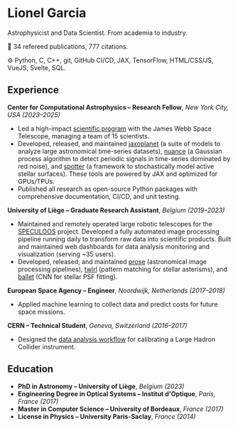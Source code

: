 # Lionel Garcia

Astrophysicist and Data Scientist. From academia to industry.

📄 34 refereed publications, 777 citations.

⚙️ Python, C, C++, git, GitHub CI/CD, JAX, TensorFlow, HTML/CSS/JS, VueJS, Svelte, SQL.

## Experience


**Center for Computational Astrophysics – Research Fellow**, *New York City, USA (2023–2025)*

  - Led a high-impact [scientific program](https://www.stsci.edu/jwst-program-info/program/?program=5799) with the James Webb Space Telescope, managing a team of 15 scientists.
  - Developed, released, and maintained [jaxoplanet](https://github.com/exoplanet-dev/jaxoplanet) (a suite of models to analyze large astronomical time-series datasets), [nuance](https://github.com/lgrcia/nuance) (a Gaussian process algorithm to detect periodic signals in time-series dominated by red noise), and [spotter](https://github.com/lgrcia/spotter) (a framework to stochastically model active stellar surfaces). These tools are powered by JAX and optimized for GPUs/TPUs.
  - Published all research as open-source Python packages with comprehensive documentation, CI/CD, and unit testing.


**University of Liège – Graduate Research Assistant**, *Belgium (2019–2023)*

  - Maintained and remotely operated large robotic telescopes for the [SPECULOOS](https://www.speculoos.uliege.be/cms/c_4259452/en/speculoos?id=c_4259452) project. Developed a fully automated image processing pipeline running daily to transform raw data into scientific products. Built and maintained web dashboards for data analysis monitoring and visualization (serving ~35 users).
  - Developed, released, and maintained [prose](https://github.com/lgrcia/prose) (astronomical image processing pipelines), [twirl](https://github.com/lgrcia/twirl) (pattern matching for stellar asterisms), and [ballet](https://huggingface.co/lgrcia/ballet) (CNN for stellar PSF fitting).


**European Space Agency – Engineer**, *Noordwijk, Netherlands (2017–2018)*

  - Applied machine learning to collect data and predict costs for future space missions.


**CERN – Technical Student**, *Geneva, Switzerland (2016–2017)*

  - Designed the [data analysis workflow](https://github.com/lgrcia/BWS-diagnostic) for calibrating a Large Hadron Collider instrument.


## Education

- **PhD in Astronomy – University of Liège**, *Belgium (2023)*
- **Engineering Degree in Optical Systems – Institut d'Optique**, *Paris, France (2017)*
- **Master in Computer Science – University of Bordeaux**, *France (2017)*
- **License in Physics – University Paris-Saclay**, *France (2014)*

